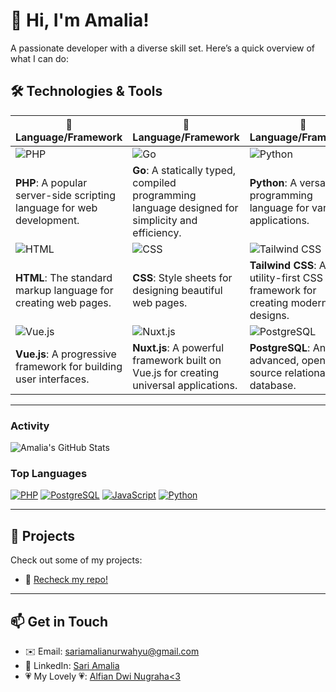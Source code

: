 # 👋 Hi, I'm Amalia!

A passionate developer with a diverse skill set. Here’s a quick overview of what I can do:

## 🛠️ Technologies & Tools

| 🌈 **Language/Framework** | 🌈 **Language/Framework** | 🌈 **Language/Framework** | 🌈 **Language/Framework** |
|----------------------------|----------------------------|----------------------------|----------------------------|
| ![PHP](https://img.shields.io/badge/PHP-777BB4?style=flat-square&logo=php&logoColor=white)  | ![Go](https://img.shields.io/badge/Go-00ADD8?style=flat-square&logo=go&logoColor=white) | ![Python](https://img.shields.io/badge/Python-3776AB?style=flat-square&logo=python&logoColor=white) | ![JavaScript](https://img.shields.io/badge/JavaScript-F7DF1E?style=flat-square&logo=javascript&logoColor=black) |
| **PHP**: A popular server-side scripting language for web development. | **Go**: A statically typed, compiled programming language designed for simplicity and efficiency. | **Python**: A versatile programming language for various applications. | **JavaScript**: The language of the web, essential for interactive websites. |
| ![HTML](https://img.shields.io/badge/HTML5-E34F26?style=flat-square&logo=html5&logoColor=white) | ![CSS](https://img.shields.io/badge/CSS3-1572B6?style=flat-square&logo=css3&logoColor=white) | ![Tailwind CSS](https://img.shields.io/badge/Tailwind%20CSS-06B6D4?style=flat-square&logo=tailwind-css&logoColor=white) | ![Bootstrap](https://img.shields.io/badge/Bootstrap-7952B3?style=flat-square&logo=bootstrap&logoColor=white) |
| **HTML**: The standard markup language for creating web pages. | **CSS**: Style sheets for designing beautiful web pages. | **Tailwind CSS**: A utility-first CSS framework for creating modern designs. | **Bootstrap**: A framework for building responsive, mobile-first sites. |
| ![Vue.js](https://img.shields.io/badge/Vue.js-4FC08D?style=flat-square&logo=vue.js&logoColor=white) | ![Nuxt.js](https://img.shields.io/badge/Nuxt.js-00DC82?style=flat-square&logo=nuxt.js&logoColor=white) | ![PostgreSQL](https://img.shields.io/badge/PostgreSQL-4169E1?style=flat-square&logo=postgresql&logoColor=white) | ![RHEL](https://img.shields.io/badge/RHEL-CC0000?style=flat-square&logo=redhat&logoColor=white) |
| **Vue.js**: A progressive framework for building user interfaces. | **Nuxt.js**: A powerful framework built on Vue.js for creating universal applications. | **PostgreSQL**: An advanced, open-source relational database. | **RHEL**: Red Hat Enterprise Linux, a leading enterprise operating system. |

---

### Activity
![Amalia's GitHub Stats](https://github-readme-stats.vercel.app/api?username=amalyawww&show_icons=true&hide_title=true&count_private=true&theme=white&bg_color=ffffff&text_color=99999)

### Top Languages

[![PHP](https://img.shields.io/badge/PHP-777BB4?style=for-the-badge&logo=php&logoColor=white)](https://github.com/amalyawww) 
[![PostgreSQL](https://img.shields.io/badge/PostgreSQL-4169E1?style=for-the-badge&logo=postgresql&logoColor=white)](https://github.com/amalyawww)
[![JavaScript](https://img.shields.io/badge/JavaScript-F7DF1E?style=for-the-badge&logo=javascript&logoColor=black)](https://github.com/amalyawww)
[![Python](https://img.shields.io/badge/Python-3776AB?style=for-the-badge&logo=python&logoColor=white)](https://github.com/amalyawww)

---

## 🚀 Projects

Check out some of my projects:
- 🌟 [Recheck my repo!](https://github.com/amalyawww)

---

## 📫 Get in Touch
- ✉️ Email: [sariamalianurwahyu@gmail.com](mailto:sariamalianurwahyu@gmail.com)
- 💼 LinkedIn: [Sari Amalia](https://www.linkedin.com/in/sari-amalia/)
- 💗 My Lovely 💗: [Alfian Dwi Nugraha<3](https://github.com/viandwi24)

